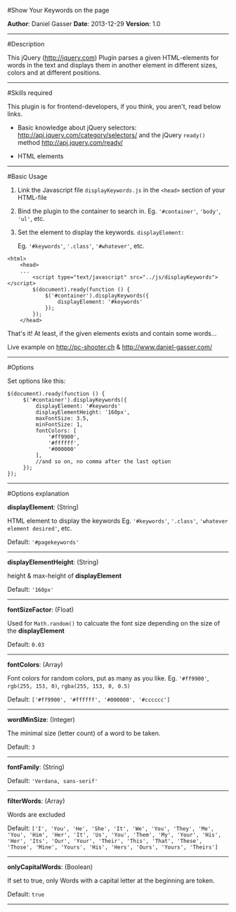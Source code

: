 #Show Your Keywords on the page

**Author**:   Daniel Gasser
**Date**:     2013-12-29
**Version**:  1.0
******************************

#Description

This jQuery (<http://jquery.com>) Plugin parses a given HTML-elements for words in the text
and displays them in another element in different sizes, colors and at different positions.
******************************

#Skills required


This plugin is for frontend-developers, if you think, you aren't, read below links.

- Basic knowledge about jQuery selectors: <http://api.jquery.com/category/selectors/>
  and the jQuery ```ready()``` method <http://api.jquery.com/ready/>
  
- HTML elements
******************************

#Basic Usage

1. Link the Javascript file ```displayKeywords.js``` in the ```<head>``` section of your HTML-file

2. Bind the plugin to the container to search in.
   Eg. ```'#container'```, ```'body'```, ```'ul'```, etc.

3. Set the element to display the keywords. ```displayElement:```
 
   Eg. ```'#keywords'```, ```'.class'```, ```'#whatever'```, etc.

```
<html>
    <head>
    ...
        <script type="text/javascript" src="../js/displayKeywords"></script>
        $(document).ready(function () {
            $('#container').displayKeywords({
                displayElement: '#keywords'
            });
        });
    </head>
```
That's it! At least, if the given elements exists and contain some words...

Live example on <http://pc-shooter.ch>
& <http://www.daniel-gasser.com/>
******************************

#Options

Set options like this:
```
$(document).ready(function () {
     $('#container').displayKeywords({
         displayElement: '#keywords'
         displayElementHeight: '160px',
         maxFontSize: 3.5,
         minFontSize: 1,
         fontColors: [
             '#ff9900',
             '#ffffff',
             '#000000'
         ],
         //and so on, no comma after the last option
     });
});
```

******************************

#Options explanation

**displayElement**: (String)

HTML element to display the keywords
Eg. ```'#keywords'```, ```'.class'```, ```'whatever element desired'```, etc.

Default: ```'#pagekeywords'```
******************************

**displayElementHeight**: (String)

height & max-height of **displayElement**

Default: ```'160px'```
******************************

**fontSizeFactor**: (Float)

Used for ```Math.random()``` to calcuate the font size depending on the size of the **displayElement**

Default: ```0.03```
******************************

**fontColors**: (Array)

Font colors for random colors, put as many as you like. 
Eg. ```'#ff9900'```, ```rgb(255, 153, 0)```, ```rgba(255, 153, 0, 0.5)```
     
Default: ```['#ff9900',
             '#ffffff',
             '#000000',
             '#cccccc']```
******************************

**wordMinSize**: (Integer)

The minimal size (letter count) of a word to be taken.

Default: ```3```
******************************

**fontFamily**: (String)

Default: ```'Verdana, sans-serif'```
******************************

**filterWords**: (Array)
     
Words are excluded
     
Default: ```['I',
             'You',
             'He',
             'She',
             'It',
             'We',
             'You',
             'They',
             'Me',
             'You',
             'Him',
             'Her',
             'It',
             'Us',
             'You',
             'Them',
             'My',
             'Your',
             'His',
             'Her',
             'Its',
             'Our',
             'Your',
             'Their',
             'This',
             'That',
             'These',
             'Those',
             'Mine',
             'Yours',
             'His',
             'Hers',
             'Ours',
             'Yours',
             'Theirs']```
******************************

**onlyCapitalWords**: (Boolean)

If set to true, only Words with a capital letter at the beginning are token.

Default: ```true```
******************************
